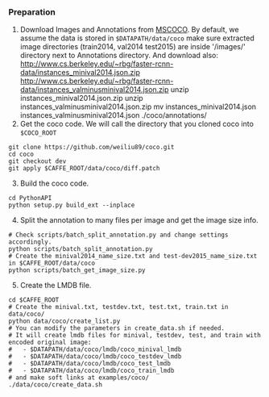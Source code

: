 ### Preparation
1. Download Images and Annotations from [MSCOCO](http://mscoco.org/dataset/#download). By default, we assume the data is stored in `$DATAPATH/data/coco`
make sure extracted image directories (train2014, val2014 test2015) are inside
'/images/' directory next to Annotations directory.
And download also:
http://www.cs.berkeley.edu/~rbg/faster-rcnn-data/instances_minival2014.json.zip
http://www.cs.berkeley.edu/~rbg/faster-rcnn-data/instances_valminusminival2014.json.zip 
unzip instances_minival2014.json.zip
unzip instances_valminusminival2014.json.zip
mv instances_minival2014.json instances_valminusminival2014.json ./coco/annotations/
2. Get the coco code. We will call the directory that you cloned coco into `$COCO_ROOT`
  ```Shell
  git clone https://github.com/weiliu89/coco.git
  cd coco
  git checkout dev
  git apply $CAFFE_ROOT/data/coco/diff.patch
  ```

3. Build the coco code.
  ```Shell
  cd PythonAPI
  python setup.py build_ext --inplace
  ```

4. Split the annotation to many files per image and get the image size info.
  ```Shell
  # Check scripts/batch_split_annotation.py and change settings accordingly.
  python scripts/batch_split_annotation.py
  # Create the minival2014_name_size.txt and test-dev2015_name_size.txt in $CAFFE_ROOT/data/coco
  python scripts/batch_get_image_size.py
  ```

5. Create the LMDB file.
  ```Shell
  cd $CAFFE_ROOT
  # Create the minival.txt, testdev.txt, test.txt, train.txt in data/coco/
  python data/coco/create_list.py
  # You can modify the parameters in create_data.sh if needed.
  # It will create lmdb files for minival, testdev, test, and train with encoded original image:
  #   - $DATAPATH/data/coco/lmdb/coco_minival_lmdb
  #   - $DATAPATH/data/coco/lmdb/coco_testdev_lmdb
  #   - $DATAPATH/data/coco/lmdb/coco_test_lmdb
  #   - $DATAPATH/data/coco/lmdb/coco_train_lmdb
  # and make soft links at examples/coco/
  ./data/coco/create_data.sh
  ```
